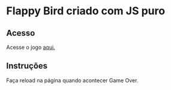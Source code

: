 # Flappy Bird criado com JS puro

## Acesso

Acesse o jogo [aqui.](https://micaelriboura.github.io/flappy-bird-pure-js/)

## Instruções

Faça reload na página quando acontecer Game Over.
